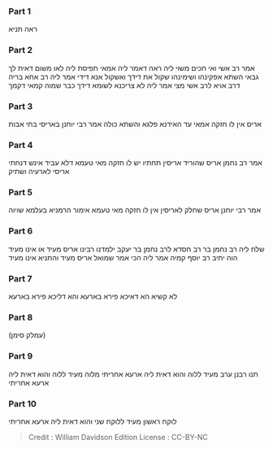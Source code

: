 
### Part 1
ראה תניא

### Part 2
אמר רב אשי ואי חכים משוי ליה ראה דאמר ליה אמאי תפיסת ליה לאו משום דאית לך גבאי השתא אפקינהו ושימינהו שקול את דידך ואשקול אנא דידי אמר ליה רב אחא בריה דרב אויא לרב אשי מצי אמר ליה לא צריכנא לשומא דידך כבר שמוה קמאי דקמך

### Part 3
אריס אין לו חזקה אמאי עד האידנא פלגא והשתא כולה אמר רבי יוחנן באריסי בתי אבות

### Part 4
אמר רב נחמן אריס שהוריד אריסין תחתיו יש לו חזקה מאי טעמא דלא עביד אינש דנחתי אריסי לארעיה ושתיק

### Part 5
אמר רבי יוחנן אריס שחלק לאריסין אין לו חזקה מאי טעמא אימור הרמניא בעלמא שויוה

### Part 6
שלח ליה רב נחמן בר רב חסדא לרב נחמן בר יעקב ילמדנו רבינו אריס מעיד או אינו מעיד הוה יתיב רב יוסף קמיה אמר ליה הכי אמר שמואל אריס מעיד והתניא אינו מעיד

### Part 7
לא קשיא הא דאיכא פירא בארעא והא דליכא פירא בארעא

### Part 8
(עמלק סימן)

### Part 9
תנו רבנן ערב מעיד ללוה והוא דאית ליה ארעא אחריתי מלוה מעיד ללוה והוא דאית ליה ארעא אחריתי

### Part 10
לוקח ראשון מעיד ללוקח שני והוא דאית ליה ארעא אחריתי

>Credit : William Davidson Edition
>License : CC-BY-NC